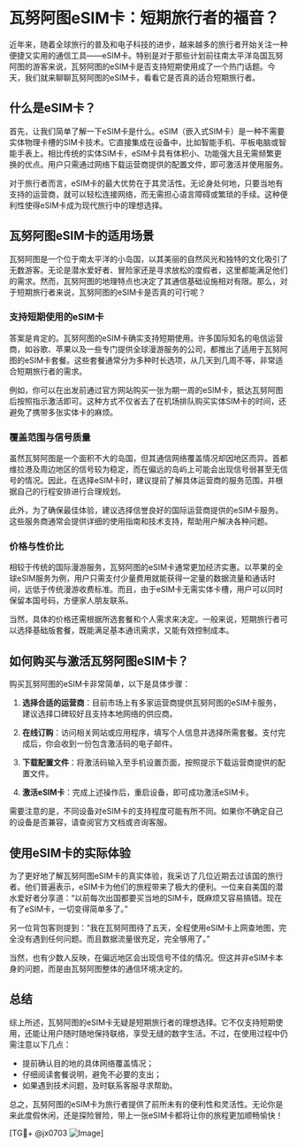 # 瓦努阿图eSIM卡：短期旅行者的福音？

近年来，随着全球旅行的普及和电子科技的进步，越来越多的旅行者开始关注一种便捷又实用的通信工具——eSIM卡。特别是对于那些计划前往南太平洋岛国瓦努阿图的游客来说，瓦努阿图的eSIM卡是否支持短期使用成了一个热门话题。今天，我们就来聊聊瓦努阿图的eSIM卡，看看它是否真的适合短期旅行者。

## 什么是eSIM卡？

首先，让我们简单了解一下eSIM卡是什么。eSIM（嵌入式SIM卡）是一种不需要实体物理卡槽的SIM卡技术。它直接集成在设备中，比如智能手机、平板电脑或智能手表上。相比传统的实体SIM卡，eSIM卡具有体积小、功能强大且无需频繁更换的优点。用户只需通过网络下载运营商提供的配置文件，即可激活并使用服务。

对于旅行者而言，eSIM卡的最大优势在于其灵活性。无论身处何地，只要当地有支持的运营商，就可以轻松连接网络，而无需担心语言障碍或繁琐的手续。这种便利性使得eSIM卡成为现代旅行中的理想选择。

## 瓦努阿图eSIM卡的适用场景

瓦努阿图是一个位于南太平洋的小岛国，以其美丽的自然风光和独特的文化吸引了无数游客。无论是潜水爱好者、冒险家还是寻求放松的度假者，这里都能满足他们的需求。然而，瓦努阿图的地理特点也决定了其通信基础设施相对有限。那么，对于短期旅行者来说，瓦努阿图的eSIM卡是否真的可行呢？

### 支持短期使用的eSIM卡

答案是肯定的。瓦努阿图的eSIM卡确实支持短期使用。许多国际知名的电信运营商，如谷歌、苹果以及一些专门提供全球漫游服务的公司，都推出了适用于瓦努阿图的eSIM卡套餐。这些套餐通常分为多种时长选项，从几天到几周不等，非常适合短期旅行者的需求。

例如，你可以在出发前通过官方网站购买一张为期一周的eSIM卡，抵达瓦努阿图后按照指示激活即可。这种方式不仅省去了在机场排队购买实体SIM卡的时间，还避免了携带多张实体卡的麻烦。

### 覆盖范围与信号质量

虽然瓦努阿图是一个面积不大的岛国，但其通信网络覆盖情况却因地区而异。首都维拉港及周边地区的信号较为稳定，而在偏远的岛屿上可能会出现信号弱甚至无信号的情况。因此，在选择eSIM卡时，建议提前了解具体运营商的服务范围，并根据自己的行程安排进行合理规划。

此外，为了确保最佳体验，建议选择信誉良好的国际运营商提供的eSIM卡服务。这些服务商通常会提供详细的使用指南和技术支持，帮助用户解决各种问题。

### 价格与性价比

相较于传统的国际漫游服务，瓦努阿图的eSIM卡通常更加经济实惠。以苹果的全球eSIM服务为例，用户只需支付少量费用就能获得一定量的数据流量和通话时间，远低于传统漫游收费标准。而且，由于eSIM卡无需实体卡槽，用户可以同时保留本国号码，方便家人朋友联系。

当然，具体的价格还需根据所选套餐和个人需求来决定。一般来说，短期旅行者可以选择基础版套餐，既能满足基本通讯需求，又能有效控制成本。

## 如何购买与激活瓦努阿图eSIM卡？

购买瓦努阿图的eSIM卡非常简单，以下是具体步骤：

1. **选择合适的运营商**：目前市场上有多家运营商提供瓦努阿图的eSIM卡服务，建议选择口碑较好且支持本地网络的供应商。
   
2. **在线订购**：访问相关网站或应用程序，填写个人信息并选择所需套餐。支付完成后，你会收到一份包含激活码的电子邮件。

3. **下载配置文件**：将激活码输入至手机设置页面，按照提示下载运营商提供的配置文件。

4. **激活eSIM卡**：完成上述操作后，重启设备，即可成功激活eSIM卡。

需要注意的是，不同设备对eSIM卡的支持程度可能有所不同。如果你不确定自己的设备是否兼容，请查阅官方文档或咨询客服。

## 使用eSIM卡的实际体验

为了更好地了解瓦努阿图eSIM卡的真实体验，我采访了几位近期去过该国的旅行者。他们普遍表示，eSIM卡为他们的旅程带来了极大的便利。一位来自美国的潜水爱好者分享道：“以前每次出国都要买当地的SIM卡，既麻烦又容易搞错。现在有了eSIM卡，一切变得简单多了。”

另一位背包客则提到：“我在瓦努阿图待了五天，全程使用eSIM卡上网查地图，完全没有遇到任何问题。而且数据流量很充足，完全够用了。”

当然，也有少数人反映，在偏远地区会出现信号不佳的情况。但这并非eSIM卡本身的问题，而是由瓦努阿图整体的通信环境决定的。

## 总结

综上所述，瓦努阿图的eSIM卡无疑是短期旅行者的理想选择。它不仅支持短期使用，还能让用户随时随地保持联络，享受无缝的数字生活。不过，在使用过程中仍需注意以下几点：

- 提前确认目的地的具体网络覆盖情况；
- 仔细阅读套餐说明，避免不必要的支出；
- 如果遇到技术问题，及时联系客服寻求帮助。

总之，瓦努阿图的eSIM卡为旅行者提供了前所未有的便利性和灵活性。无论你是来此度假休闲，还是探险冒险，带上一张eSIM卡都将让你的旅程更加顺畅愉快！

[TG💪+ @jx0703 ![Image](https://github.com/user-attachments/assets/dbca1d08-cadb-493c-b0ec-ad6f7a83f270)]